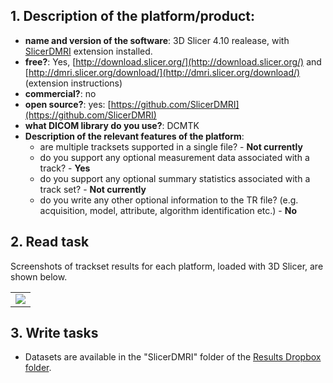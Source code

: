 ## 1. **Description of the platform/product**:

* **name and version of the software**: 3D Slicer 4.10 realease, with [SlicerDMRI](http://dmri.slicer.org/download/) extension installed.
* **free?**: Yes, [http://download.slicer.org/](http://download.slicer.org/) and [http://dmri.slicer.org/download/](http://dmri.slicer.org/download/) \(extension instructions\)
* **commercial?**: no
* **open source?**: yes: [https://github.com/SlicerDMRI](https://github.com/SlicerDMRI)
* **what DICOM library do you use?**: DCMTK
* **Description of the relevant features of the platform**:
  * are multiple tracksets supported in a single file? - **Not currently**
  * do you support any optional measurement data associated with a track? - **Yes**
  * do you support any optional summary statistics associated with a track set? - **Not currently**
  * do you write any other optional information to the TR file? \(e.g. acquisition, model, attribute, algorithm identification etc.\) - **No**

## 2. **Read task**

Screenshots of trackset results for each platform, loaded with 3D Slicer, are shown below.   

<table>
<tr>
 <td>
    <img src="../slicer/Reading-SlicerDMRI.jpg" style="display:block;">
  </td>
</tr>	
</table>

## 3. **Write tasks**

* Datasets are available in the "SlicerDMRI" folder of the [Results Dropbox folder](https://www.dropbox.com/sh/mfnfejjk67iow9b/AACOcnoecdIhsSmjRMjkfDYXa?dl=0).
